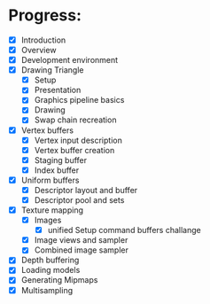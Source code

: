 # Progress:
- [x] Introduction
- [x] Overview
- [x] Development environment
- [x] Drawing Triangle
	- [x] Setup
	- [x] Presentation
	- [x] Graphics pipeline basics
	- [x] Drawing
	- [x] Swap chain recreation
- [x] Vertex buffers
	- [x] Vertex input description
	- [x] Vertex buffer creation
	- [x] Staging buffer
	- [x] Index buffer
- [x] Uniform buffers
	- [x] Descriptor layout and buffer
	- [x] Descriptor pool and sets
- [x] Texture mapping
	- [x] Images
		- [x] unified Setup command buffers challange
	- [x] Image views and sampler
	- [x] Combined image sampler
- [x] Depth buffering
- [x] Loading models
- [x] Generating Mipmaps
- [x] Multisampling